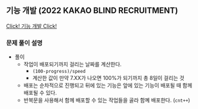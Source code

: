 ## 기능 개발 (2022 KAKAO BLIND RECRUITMENT)

<a href='https://programmers.co.kr/learn/courses/30/lessons/42586'>Click! 기능 개발 Click!</a>

### 문제 풀이 설명

- 풀이
  - 작업이 배포되기까지 걸리는 날짜를 계산한다.
    - `(100-progress)/speed`
    - 계산한 값이 만약 7.XX가 나오면 100%가 되기까지 총 8일이 걸리는 것
  - 배포는 순차적으로 진행되고 뒤에 있는 기능은 앞에 있는 기능이 배포될 때 함께 배포될 수 있다.
  - 반복문을 사용해서 함께 배포할 수 있는 작업들을 골라 함꼐 배포한다. (`cnt++`)

